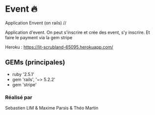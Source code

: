 # Event :fire:
Application Envent (on rails) //

Application d'event. On peut s'inscrire et crée des event, s'y inscrire. Et faire le payment via la gem stripe

Heroku : https://lit-scrubland-65095.herokuapp.com/






## GEMs (principales)
- ruby '2.5.1'
- gem 'rails', '~> 5.2.2'
- gem 'stripe'



### Réalisé par
Sebastien LIM & Maxime Parsis & Théo Martin
